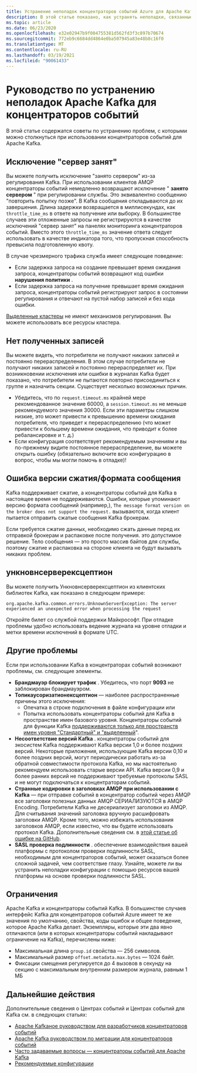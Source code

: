 ```yaml
---
title: Устранение неполадок концентраторов событий Azure для Apache Kafka
description: В этой статье показано, как устранять неполадки, связанные с концентраторами событий Azure для Apache Kafka
ms.topic: article
ms.date: 06/23/2020
ms.openlocfilehash: e32e02947b9f004755381d562fd3f3c897b70674
ms.sourcegitcommit: 772eb9c6684dd4864e0ba507945a83e48b8c16f0
ms.translationtype: MT
ms.contentlocale: ru-RU
ms.lasthandoff: 03/19/2021
ms.locfileid: "90061433"
---
```

# <a name="apache-kafka-troubleshooting-guide-for-event-hubs"></a>Руководство по устранению неполадок Apache Kafka для концентраторов событий
В этой статье содержатся советы по устранению проблем, с которыми можно столкнуться при использовании концентраторов событий для Apache Kafka. 

## <a name="server-busy-exception"></a>Исключение "сервер занят"
Вы можете получить исключение "занято сервером" из-за регулирования Kafka. При использовании клиентов AMQP концентраторы событий немедленно возвращают исключение " **занято сервером** " при регулировании службы. Это эквивалентно сообщению "повторить попытку позже". В Kafka сообщения откладываются до их завершения. Длина задержки возвращается в миллисекундах, как `throttle_time_ms` в ответе на получение или выборку. В большинстве случаев эти отложенные запросы не регистрируются в качестве исключений "сервер занят" на панелях мониторинга концентраторов событий. Вместо этого `throttle_time_ms` значение ответа следует использовать в качестве индикатора того, что пропускная способность превысила подготовленную квоту.

В случае чрезмерного трафика служба имеет следующее поведение:

- Если задержка запроса на создание превышает время ожидания запроса, концентраторы событий возвращают код ошибки **нарушения политики** .
- Если задержка запроса на получение превышает время ожидания запроса, концентраторы событий регистрируют запрос в состоянии регулирования и отвечают на пустой набор записей и без кода ошибки.

[Выделенные кластеры](event-hubs-dedicated-overview.md) не имеют механизмов регулирования. Вы можете использовать все ресурсы кластера.

## <a name="no-records-received"></a>Нет полученных записей
Вы можете видеть, что потребители не получают никаких записей и постоянно перераспределения. В этом случае потребители не получают никаких записей и постоянно перераспределяет их. При возникновении исключения или ошибки в журналах Kafka будет показано, что потребители не пытаются повторно присоединиться к группе и назначить секции. Существует несколько возможных причин.

- Убедитесь, что по `request.timeout.ms` крайней мере рекомендованное значение 60000, а `session.timeout.ms` не меньше рекомендуемого значения 30000. Если эти параметры слишком низкие, это может привести к превышению времени ожидания потребителя, что приведет к перераспределению (что может привести к большему времени ожидания, что приводит к более ребалансировке и т. д.) 
- Если конфигурация соответствует рекомендуемым значениям и вы по-прежнему видите постоянное перераспределение, вы можете открыть ошибку (обязательно включите всю конфигурацию в вопрос, чтобы мы могли помочь в отладке)!

## <a name="compressionmessage-format-version-issue"></a>Ошибка версии сжатия/формата сообщения
Kafka поддерживает сжатие, а концентраторы событий для Kafka в настоящее время не поддерживаются. Ошибки, которые упоминают версию формата сообщений (например,), `The message format version on the broker does not support the request.` вызываются, когда клиент пытается отправить сжатые сообщения Kafka брокерам.

Если требуется сжатие данных, необходимо сжать данные перед их отправкой брокерам и распаковке после получения. это допустимое решение. Тело сообщения — это просто массив байтов для службы, поэтому сжатие и распаковка на стороне клиента не будут вызывать никаких проблем.

## <a name="unknownserverexception"></a>ункновнсерверексцептион
Вы можете получить Ункновнсерверексцептион из клиентских библиотек Kafka, как показано в следующем примере: 

```
org.apache.kafka.common.errors.UnknownServerException: The server experienced an unexpected error when processing the request
```

Откройте билет со службой поддержки Майкрософт.  При отладке проблемы удобно использовать ведение журнала на уровне отладки и метки времени исключений в формате UTC. 

## <a name="other-issues"></a>Другие проблемы
Если при использовании Kafka в концентраторах событий возникают проблемы, см. следующие элементы.

- **Брандмауэр блокирует трафик** . Убедитесь, что порт **9093** не заблокирован брандмауэром.
- **Топикаусоризатионексцептион** — наиболее распространенные причины этого исключения:
    - Опечатка в строке подключения в файле конфигурации или
    - Попытка использовать концентраторы событий для Kafka в пространстве имен базового уровня. Концентраторы событий для функции Kafka [поддерживаются только для пространств имен уровня "Стандартный" и "выделенный](https://azure.microsoft.com/pricing/details/event-hubs/)".
- **Несоответствие версий Kafka** . концентраторы событий для экосистем Kafka поддерживают Kafka версии 1,0 и более поздних версий. Некоторые приложения, использующие Kafka версии 0,10 и более поздних версий, могут периодически работать из-за обратной совместимости протокола Kafka, но мы настоятельно рекомендуем использовать старые версии API. Kafka версии 0,9 и более ранних версий не поддерживают требуемые протоколы SASL и не могут подключаться к концентраторам событий.
- **Странные кодировки в заголовках AMQP при использовании с Kafka** — при отправке событий в концентратор событий через AMQP все заголовки полезных данных AMQP СЕРИАЛИЗУЮТСЯ в AMQP Encoding. Потребители Kafka не десериализует заголовки из AMQP. Для считывания значений заголовка вручную расшифровать заголовки AMQP. Кроме того, можно избежать использования заголовков AMQP, если известно, что вы будете использовать протокол Kafka. Дополнительные сведения см. в [этой статье об ошибке на GitHub](https://github.com/Azure/azure-event-hubs-for-kafka/issues/56).
- **SASL проверка подлинности** . обеспечение взаимодействия вашей платформы с протоколом проверки подлинности SASL, необходимым для концентраторов событий, может оказаться более сложной задачей, чем соответствие глазу. Узнайте, можете ли вы устранить неполадки конфигурации с помощью ресурсов вашей платформы на основе проверки подлинности SASL. 

## <a name="limits"></a>Ограничения
Apache Kafka и концентраторы событий Kafka. В большинстве случаев интерфейс Kafka для концентраторов событий Azure имеет те же значения по умолчанию, свойства, коды ошибок и общее поведение, которое Apache Kafka делает. Экземпляры, которые эти два явно отличаются (или в которых концентраторы событий накладывают ограничение на Kafka), перечислены ниже:

- Максимальная длина `group.id` свойства — 256 символов.
- Максимальный размер `offset.metadata.max.bytes` — 1024 байт.
- Фиксации смещения регулируется до 4 вызовов в секунду на секцию с максимальным внутренним размером журнала, равным 1 МБ


## <a name="next-steps"></a>Дальнейшие действия
Дополнительные сведения о Центрах событий и Центрах событий для Kafka см. в следующих статьях:  

- [Apache Kafkaное руководством для разработчиков концентраторов событий](apache-kafka-developer-guide.md)
- [Apache Kafka руководством по миграции для концентраторов событий](apache-kafka-migration-guide.md)
- [Часто задаваемые вопросы — концентраторы событий для Apache Kafka](apache-kafka-frequently-asked-questions.md)
- [Рекомендуемые конфигурации](apache-kafka-configurations.md)
